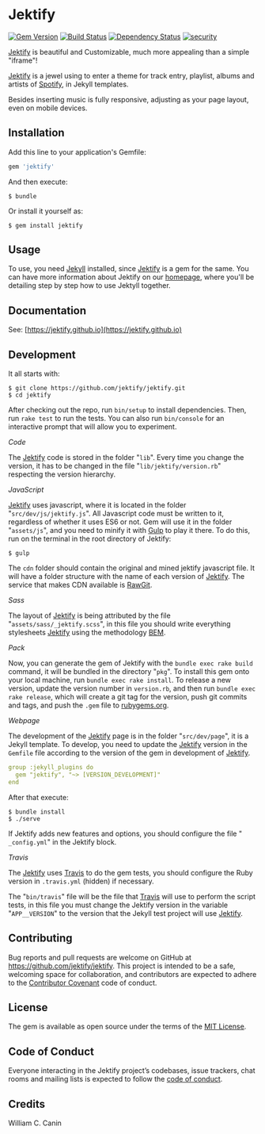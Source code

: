 # Jektify

[![Gem Version](https://badge.fury.io/rb/jektify.svg)](https://badge.fury.io/rb/jektify)
[![Build Status](https://travis-ci.org/jektify/jektify.svg?branch=master)](https://travis-ci.org/jektify/jektify)
[![Dependency Status](https://beta.gemnasium.com/badges/github.com/jektify/jektify.svg)](https://beta.gemnasium.com/projects/github.com/jektify/jektify)
[![security](https://hakiri.io/github/jektify/jektify/master.svg)](https://hakiri.io/github/jektify/jektify/master)


[Jektify](https://github.com/jektify/jektify) is beautiful and Customizable, much more appealing than a simple "iframe"!

[Jektify](https://github.com/jektify/jektify) is a jewel using to enter a theme for track entry, playlist, albums and artists of [Spotify](https://www.spotify.com), in Jekyll templates.

Besides inserting music is fully responsive, adjusting as your page layout, even on mobile devices.


## Installation

Add this line to your application's Gemfile:

```ruby
gem 'jektify'
```

And then execute:

    $ bundle

Or install it yourself as:

    $ gem install jektify

## Usage

To use, you need [Jekyll](https://jekyllrb.com) installed, since [Jektify](https://github.com/jektify/jektify) is a gem for the same. You can have more information about Jektify on our [homepage](https://jektify.github.io), where you'll be detailing step by step how to use Jektyll together.

## Documentation

See: [https://jektify.github.io](https://jektify.github.io)

## Development

It all starts with:

```shell
$ git clone https://github.com/jektify/jektify.git
$ cd jektify
```

After checking out the repo, run `bin/setup` to install dependencies. Then, run `rake test` to run the tests. You can also run `bin/console` for an interactive prompt that will allow you to experiment.

*Code*

The [Jektify](https://github.com/jektify/jektify) code is stored in the folder "`lib`". Every time you change the version, it has to be changed in the file "`lib/jektify/version.rb`" respecting the version hierarchy.

*JavaScript*

[Jektify](https://github.com/jektify/jektify) uses javascript, where it is located in the folder "`src/dev/js/jektify.js`". All Javascript code must be written to it, regardless of whether it uses ES6 or not. Gem will use it in the folder "`assets/js`", and you need to minify it with [Gulp](https://gulpjs.com/) to play it there. To do this, run on the terminal in the root directory of Jektify:

```shell
$ gulp
```

The `cdn` folder should contain the original and mined jektify javascript file. It will have a folder structure with the name of each version of [Jektify](https://github.com/jektify/jektify). The service that makes CDN available is [RawGit](https://rawgit.com/).

*Sass*

The layout of [Jektify](https://github.com/jektify/jektify) is being attributed by the file "`assets/sass/_jektify.scss`", in this file you should write everything stylesheets [Jektify](https://github.com/jektify/jektify) using the methodology [BEM](getbem.com).

*Pack*

Now, you can generate the gem of Jektify with the `bundle exec rake build` command, it will be bundled in the directory "`pkg`". To install this gem onto your local machine, run `bundle exec rake install`. To release a new version, update the version number in `version.rb`, and then run `bundle exec rake release`, which will create a git tag for the version, push git commits and tags, and push the `.gem` file to [rubygems.org](https://rubygems.org).

*Webpage*

The development of the [Jektify](https://github.com/jektify/jektify) page is in the folder "`src/dev/page`", it is a Jekyll template. To develop, you need to update the [Jektify](https://github.com/jektify/jektify) version in the `Gemfile` file according to the version of the gem in development of [Jektify](https://github.com/jektify/jektify).

```yaml
group :jekyll_plugins do
  gem "jektify", "~> [VERSION_DEVELOPMENT]"
end
```

After that execute:

```shell
$ bundle install
$ ./serve
```

If Jektify adds new features and options, you should configure the file "` _config.yml`" in the Jektify block.

*Travis*

The [Jektify](https://github.com/jektify/jektify) uses [Travis](travis-ci.org) to do the gem tests, you should configure the Ruby version in `.travis.yml` (hidden) if necessary.

The "`bin/travis`" file will be the file that [Travis](travis-ci.org) will use to perform the script tests, in this file you must change the Jektify version in the variable "`APP__VERSION`" to the version that the Jekyll test project will use [Jektify](https://github.com/jektify/jektify).

## Contributing

Bug reports and pull requests are welcome on GitHub at https://github.com/jektify/jektify. This project is intended to be a safe, welcoming space for collaboration, and contributors are expected to adhere to the [Contributor Covenant](http://contributor-covenant.org) code of conduct.

## License

The gem is available as open source under the terms of the [MIT License](https://opensource.org/licenses/MIT).

## Code of Conduct

Everyone interacting in the Jektify project’s codebases, issue trackers, chat rooms and mailing lists is expected to follow the [code of conduct](https://github.com/jektify/jektify/blob/master/CODE_OF_CONDUCT.md).

## Credits

William C. Canin
